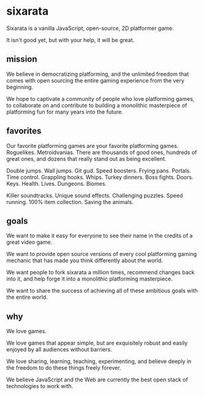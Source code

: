 # sixarata

Sixarata is a vanilla JavaScript, open-source, 2D platformer game.

It isn't good yet, but with your help, it will be great.

## mission

We believe in democratizing platforming, and the unlimited freedom that comes with open sourcing the entire gaming experience from the very beginning.

We hope to captivate a community of people who love platforming games, to collaborate on and contribute to building a monolithic masterpiece of platforming fun for many years into the future.

## favorites

Our favorite platforming games are your favorite platforming games. Roguelikes. Metroidvanias. There are thousands of good ones, hundreds of great ones, and dozens that really stand out as being excellent.

Double jumps. Wall jumps. Git gud. Speed boosters. Frying pans. Portals. Time control. Grappling hooks. Whips. Turkey dinners. Boss fights. Doors. Keys. Health. Lives. Dungeons. Biomes.

Killer soundtracks. Unique sound effects. Challenging puzzles. Speed running. 100% item collection. Saving the animals.

## goals

We want to make it easy for everyone to see their name in the credits of a great video game.

We want to provide open source versions of every cool platforming gaming mechanic that has made you think differently about the world.

We want people to fork sixarata a million times, recommend changes back into it, and help forge it into a monolithic platforming masterpiece.

We want to share the success of achieving all of these ambitious goals with the entire world.

## why

We love games.

We love games that appear simple, but are exquisitely robust and easily enjoyed by all audiences without barriers.

We love sharing, learning, teaching, experimenting, and believe deeply in the freedom to do these things freely forever.

We believe JavaScript and the Web are currently the best open stack of technologies to work with.
